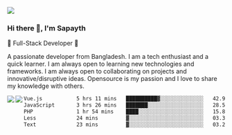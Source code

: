 <!-- **sapayth/sapayth** is a ✨ _special_ ✨ repository because its `README.md` (this file) appears on your GitHub profile.

Here are some ideas to get you started:

- 🔭 I’m currently working on ...
- 🌱 I’m currently learning ...
- 👯 I’m looking to collaborate on ...
- 🤔 I’m looking for help with ...
- 💬 Ask me about ...
- 📫 How to reach me: ...
- 😄 Pronouns: ...
- ⚡ Fun fact: ...
-->
![](https://user-images.githubusercontent.com/74038190/226190894-18e959ba-d458-4a94-ac44-790190f2a947.gif)
### Hi there 👋, I'm Sapayth

🚀 Full-Stack Developer 🚀

A passionate developer from Bangladesh. I am a tech enthusiast and a quick learner. I am always open to learning new technologies and frameworks. I am always open to collaborating on projects and innovative/disruptive ideas. Opensource is my passion and I love to share my knowledge with others.

<div>
<a href="https://github.com/sapayth/github-readme-stats">
  <img align="left" src="https://github-readme-stats.vercel.app/api?username=sapayth&show_icons=true&count_private=true" />
</a>
<a href="https://github.com/sapayth/github-readme-stats">
  <img align="left" src="https://github-readme-stats.vercel.app/api/top-langs/?username=sapayth" />
</a>
</div>
<!--START_SECTION:waka-->

```txt
Vue.js           5 hrs 11 mins   ██████████▓░░░░░░░░░░░░░░   42.97 %
JavaScript       3 hrs 26 mins   ███████░░░░░░░░░░░░░░░░░░   28.53 %
PHP              1 hr 54 mins    ████░░░░░░░░░░░░░░░░░░░░░   15.86 %
Less             24 mins         ▓░░░░░░░░░░░░░░░░░░░░░░░░   03.33 %
Text             23 mins         ▓░░░░░░░░░░░░░░░░░░░░░░░░   03.26 %
```

<!--END_SECTION:waka-->
